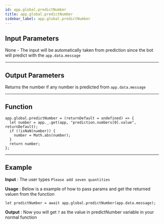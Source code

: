 ```yaml
---
id: app.global.predictNumber
title: app.global.predictNumber
sidebar_label: app.global.predictNumber
---
```


## Input Parameters

None - The input will be automatically taken from prediction since the bot will predict with the `app.data.message`

---

## Output Parameters

Returns the number if any number is predicted from `app.data.message`

---

## Function

```
app.global.predictNumber = (returnDefault = undefined) => {
  let number = app._.get(app, "prediction.numbers[0].value", returnDefault);
  if (!isNaN(number)) {
    number = Math.abs(number);
  }
  return number;
};
```

---

## Example

**Input** : The user types `Please add seven quantities`

**Usage** : Below is a example of how to pass params and get the returned valuen from the function

```
let predictNumber = await app.global.predictNumber(app.data.message);
```

**Output** : Now you will get `7` as the value in predictNumber variable in your normal function
